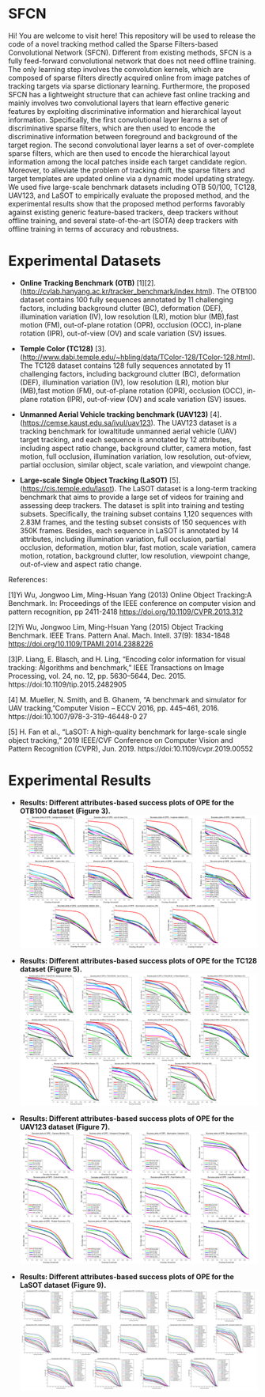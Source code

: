 # SFCN
Hi! You are welcome to visit here!
This repository will be used to release the code of a novel tracking method called the Sparse Filters-based Convolutional Network (SFCN). Different from existing methods, SFCN is a fully feed-forward convolutional network that does not need offline training. The only learning step involves the convolution kernels, which are composed of sparse filters directly acquired online from image patches of tracking targets via sparse dictionary learning. Furthermore, the proposed SFCN has a lightweight structure that can achieve fast online tracking and mainly involves two convolutional layers that learn effective generic features by exploiting discriminative information and hierarchical layout information. Specifically, the first convolutional layer learns a set of discriminative sparse filters, which are then used to encode the discriminative information between foreground and background of the target region. The second convolutional layer learns a set of over-complete sparse filters, which are then used to encode the hierarchical layout information among the local patches inside each target candidate region. Moreover, to alleviate the problem of tracking drift, the sparse filters and target templates are updated online via a dynamic model updating strategy. We used five large-scale benchmark datasets including OTB 50/100, TC128, UAV123, and LaSOT to empirically evaluate the proposed method, and the experimental results show that the proposed method performs favorably against existing generic feature-based trackers, deep trackers without offline training, and several state-of-the-art (SOTA) deep trackers with offline training in terms of accuracy and robustness.

# Experimental Datasets
* **Online Tracking Benchmark (OTB)** [1][2]. (http://cvlab.hanyang.ac.kr/tracker_benchmark/index.html). The OTB100 dataset contains 100 fully sequences annotated by 11 challenging factors, including background clutter (BC), deformation (DEF), illumination variation (IV), low resolution (LR), motion blur (MB),fast motion (FM), out-of-plane rotation (OPR), occlusion (OCC), in-plane rotation (IPR), out-of-view (OV) and scale variation (SV) issues. 

* **Temple Color (TC128)** [3]. (http://www.dabi.temple.edu/~hbling/data/TColor-128/TColor-128.html). The TC128 dataset contains 128 fully sequences annotated by 11 challenging factors, including background clutter (BC), deformation (DEF), illumination variation (IV), low resolution (LR), motion blur (MB),fast motion (FM), out-of-plane rotation (OPR), occlusion (OCC), in-plane rotation (IPR), out-of-view (OV) and scale variation (SV) issues.

* **Unmanned Aerial Vehicle tracking benchmark (UAV123)** [4]. (https://cemse.kaust.edu.sa/ivul/uav123). The UAV123 dataset is a tracking benchmark for lowaltitude unmanned aerial vehicle (UAV) target tracking, and each sequence is annotated by 12 attributes, including aspect ratio change, background clutter, camera motion, fast motion, full occlusion, illumination variation, low resolution, out-ofview, partial occlusion, similar object, scale variation, and viewpoint change. 

* **Large-scale Single Object Tracking (LaSOT)** [5]. (https://cis.temple.edu/lasot). The LaSOT dataset is a long-term tracking benchmark that aims to provide a large set of videos for training and assessing deep trackers. The dataset is split into training and testing subsets. Specifically, the training subset contains 1,120 sequences with 2.83M frames, and the testing subset consists of 150 sequences with 350K frames. Besides, each sequence in LaSOT is annotated by 14 attributes, including illumination variation, full occlusion, partial occlusion, deformation, motion blur, fast motion, scale variation, camera motion, rotation, background clutter, low resolution, viewpoint change, out-of-view and aspect ratio change.





References:

[1]Yi Wu, Jongwoo Lim, Ming-Hsuan Yang (2013) Online Object Tracking:A Benchmark. In: Proceedings of the IEEE conference on computer vision and pattern recognition, pp 2411-2418
https://doi.org/10.1109/CVPR.2013.312

[2]Yi Wu, Jongwoo Lim, Ming-Hsuan Yang (2015) Object Tracking Benchmark.
IEEE Trans. Pattern Anal. Mach. Intell. 37(9): 1834-1848
https://doi.org/10.1109/TPAMI.2014.2388226

[3]P. Liang, E. Blasch, and H. Ling, “Encoding color information
for visual tracking: Algorithms and benchmark,” IEEE Transactions
on Image Processing, vol. 24, no. 12, pp. 5630–5644, Dec. 2015.
https://doi:10.1109/tip.2015.2482905

[4] M. Mueller, N. Smith, and B. Ghanem, “A benchmark and simulator
for UAV tracking,”Computer Vision – ECCV 2016, pp. 445–461, 2016.
https://doi:10.1007/978-3-319-46448-0 27

[5] H. Fan et al., “LaSOT: A high-quality benchmark for large-scale single
object tracking,” 2019 IEEE/CVF Conference on Computer Vision and Pattern Recognition (CVPR), Jun. 2019. 
https://doi:10.1109/cvpr.2019.00552


# Experimental Results

* **Results: Different attributes-based success plots of OPE for the OTB100 dataset (Figure 3).** 
![image text](https://github.com/hu-cv/SFCN/blob/main/Experimental%20results/Figure3.png)

* **Results: Different attributes-based success plots of OPE for the TC128 dataset (Figure 5).** 
![image text](https://github.com/hu-cv/SFCN/blob/main/Experimental%20results/Figure5.png)

* **Results: Different attributes-based success plots of OPE for the UAV123 dataset (Figure 7).** 
![image text](https://github.com/hu-cv/SFCN/blob/main/Experimental%20results/Figure7.png)

* **Results: Different attributes-based success plots of OPE for the LaSOT dataset (Figure 9).** 
![image text](https://github.com/hu-cv/SFCN/blob/main/Experimental%20results/Figure9.png)
